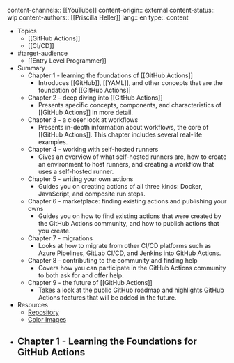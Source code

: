 content-channels:: [[YouTube]]
content-origin:: external
content-status:: wip
content-authors:: [[Priscilia Heller]]
lang:: en
type:: content

- Topics
	- [[GitHub Actions]]
	- [[CI/CD]]
- #target-audience
	- [[Entry Level Programmer]]
- Summary
	- Chapter 1 - learning the foundations of [[GitHub Actions]]
		- Introduces [[GitHub]], [[YAML]], and other concepts that are the foundation of [[GitHub Actions]]
	- Chapter 2 - deep diving into [[GitHub Actions]]
		- Presents specific concepts, components, and characteristics of [[GitHub Actions]] in more detail.
	- Chapter 3 - a closer look at workflows
		- Presents in-depth information about workflows, the core of [[GitHub Actions]]. This chapter includes several real-life examples.
	- Chapter 4 - working with self-hosted runners
		- Gives an overview of what self-hosted runners are, how to create an environment to host runners, and creating a workflow that uses a self-hosted runner.
	- Chapter 5 - writing your own actions
		- Guides you on creating actions of all three kinds: Docker, JavaScript, and composite run steps.
	- Chapter 6 - marketplace: finding existing actions and publishing your owns
		- Guides you on how to find existing actions that were created by the GitHub Actions community, and how to publish actions that you create.
	- Chapter 7 - migrations
		- Looks at how to migrate from other CI/CD platforms such as Azure Pipelines, GitLab CI/CD, and Jenkins into GitHub Actions.
	- Chapter 8 - contributing to the community and finding help
		- Covers how you can participate in the GitHub Actions community to both ask for and offer help.
	- Chapter 9 - the future of [[GitHub Actions]]
		- Takes a look at the public GitHub roadmap and highlights GitHub Actions features that will be added in the future.
- Resources
	- [Repository](https://github.com/PacktPublishing/Automating-Workflows-with-GitHub-Actions)
	- [Color Images](http://www.packtpub.com/sites/default/files/downloads/9781800560406_ColorImages.pdf)
- Chapter 1 - Learning the Foundations for GitHub Actions
	-